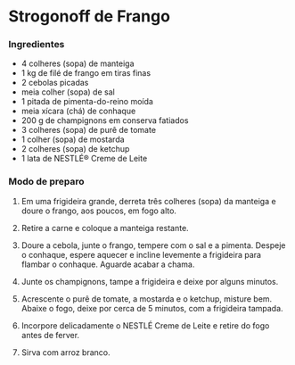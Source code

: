 # Strogonoff de Frango

### Ingredientes

 - 4 colheres (sopa) de manteiga
 - 1 kg de filé de frango em tiras finas
 - 2 cebolas picadas
 - meia colher (sopa) de sal
 - 1 pitada de pimenta-do-reino moída
 - meia xícara (chá) de conhaque
 - 200 g de champignons em conserva fatiados
 - 3 colheres (sopa) de purê de tomate
 - 1 colher (sopa) de mostarda
 - 2 colheres (sopa) de ketchup
 - 1 lata de NESTLÉ® Creme de Leite

### Modo de preparo

 1. Em uma frigideira grande, derreta três colheres (sopa) da manteiga e doure o frango, aos poucos, em fogo alto.

 2. Retire a carne e coloque a manteiga restante.

 3. Doure a cebola, junte o frango, tempere com o sal e a pimenta. Despeje o conhaque, espere aquecer e incline levemente a frigideira para flambar o conhaque. Aguarde acabar a chama.

 4. Junte os champignons, tampe a frigideira e deixe por alguns minutos.

 5. Acrescente o purê de tomate, a mostarda e o ketchup, misture bem. Abaixe o fogo, deixe por cerca de 5 minutos, com a frigideira tampada.

 6. Incorpore delicadamente o NESTLÉ Creme de Leite e retire do fogo antes de ferver.

 7. Sirva com arroz branco.